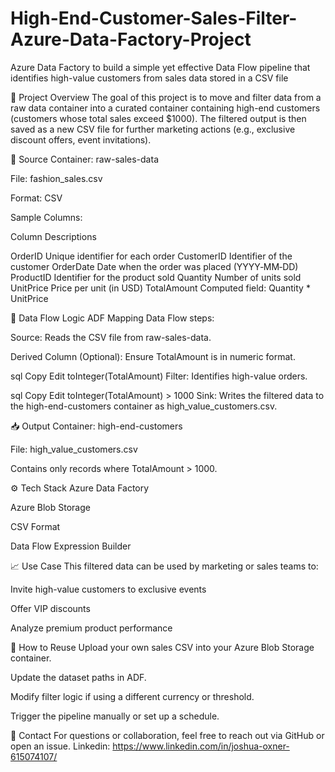 # High-End-Customer-Sales-Filter-Azure-Data-Factory-Project
Azure Data Factory to build a simple yet effective Data Flow pipeline that identifies high-value customers from sales data stored in a CSV file

📌 Project Overview
The goal of this project is to move and filter data from a raw data container into a curated container containing high-end customers (customers whose total sales exceed $1000). The filtered output is then saved as a new CSV file for further marketing actions (e.g., exclusive discount offers, event invitations).

📂 Source
Container: raw-sales-data

File: fashion_sales.csv

Format: CSV

Sample Columns:

Column      Descriptions

OrderID	    Unique identifier for each order
CustomerID	Identifier of the customer
OrderDate	  Date when the order was placed (YYYY‑MM‑DD)
ProductID	  Identifier for the product sold
Quantity	  Number of units sold
UnitPrice	  Price per unit (in USD)
TotalAmount	Computed field: Quantity * UnitPrice

🔁 Data Flow Logic
ADF Mapping Data Flow steps:

Source: Reads the CSV file from raw-sales-data.

Derived Column (Optional): Ensure TotalAmount is in numeric format.

sql
Copy
Edit
toInteger(TotalAmount)
Filter: Identifies high-value orders.

sql
Copy
Edit
toInteger(TotalAmount) > 1000
Sink: Writes the filtered data to the high-end-customers container as high_value_customers.csv.

📥 Output
Container: high-end-customers

File: high_value_customers.csv

Contains only records where TotalAmount > 1000.

⚙️ Tech Stack
Azure Data Factory

Azure Blob Storage

CSV Format

Data Flow Expression Builder

📈 Use Case
This filtered data can be used by marketing or sales teams to:

Invite high-value customers to exclusive events

Offer VIP discounts

Analyze premium product performance

📌 How to Reuse
Upload your own sales CSV into your Azure Blob Storage container.

Update the dataset paths in ADF.

Modify filter logic if using a different currency or threshold.

Trigger the pipeline manually or set up a schedule.

📧 Contact
For questions or collaboration, feel free to reach out via GitHub or open an issue.
Linkedin: https://www.linkedin.com/in/joshua-oxner-615074107/
